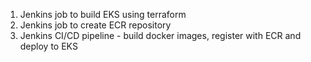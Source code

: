 1. Jenkins job to build EKS using terraform
2. Jenkins job to create ECR repository
3. Jenkins CI/CD pipeline - build docker images, register with ECR and deploy to EKS
